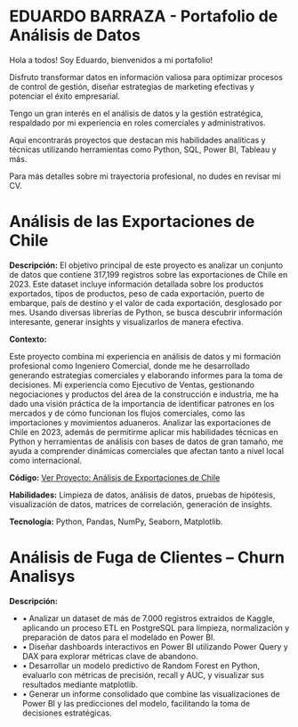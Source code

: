 # EDUARDO BARRAZA - Portafolio de Análisis de Datos

Hola a todos! Soy Eduardo, bienvenidos a mi portafolio!

Disfruto transformar datos en información valiosa para optimizar procesos de control de gestión, diseñar estrategias de marketing efectivas y potenciar el éxito empresarial.

Tengo un gran interés en el análisis de datos y la gestión estratégica, respaldado por mi experiencia en roles comerciales y administrativos.

Aquí encontrarás proyectos que destacan mis habilidades analíticas y técnicas utilizando herramientas como Python, SQL, Power BI, Tableau y más.

Para más detalles sobre mi trayectoria profesional, no dudes en revisar mi CV.

# Análisis de las Exportaciones de Chile

**Descripción:** 
El objetivo principal de este proyecto es analizar un conjunto de datos que contiene 317,199 registros sobre las exportaciones de Chile en 2023. Este dataset incluye información detallada sobre los productos exportados, tipos de productos, peso de cada exportación, puerto de embarque, país de destino y el valor de cada exportación, desglosado por mes. Usando diversas librerías de Python, se busca descubrir información interesante, generar insights y visualizarlos de manera efectiva.

**Contexto:**

Este proyecto combina mi experiencia en análisis de datos y mi formación profesional como Ingeniero Comercial, donde me he desarrollado generando estrategias comerciales y elaborando informes para la toma de decisiones. Mi experiencia como Ejecutivo de Ventas, gestionando negociaciones y productos del área de la construcción e industria, me ha dado una visión práctica de la importancia de identificar patrones en los mercados y de cómo funcionan los flujos comerciales, como las importaciones y movimientos aduaneros. Analizar las exportaciones de Chile en 2023, además de permitirme aplicar mis habilidades técnicas en Python y herramientas de análisis con bases de datos de gran tamaño, me ayuda a comprender dinámicas comerciales que afectan tanto a nivel local como internacional.

**Código:** [Ver Proyecto: Análisis de Exportaciones de Chile](https://github.com/ebarzeb/PORTAFOLIO-ANALISIS-DE-DATOS/blob/main/proyecto%20exportaciones%20chile%202023.ipynb)

**Habilidades:** Limpieza de datos, análisis de datos, pruebas de hipótesis, visualización de datos, matrices de correlación, generación de insights.

**Tecnología:** Python, Pandas, NumPy, Seaborn, Matplotlib.

# Análisis de Fuga de Clientes – Churn Analisys

**Descripción:**
- •	Analizar un dataset de más de 7.000 registros extraídos de Kaggle, aplicando un proceso ETL en PostgreSQL para limpieza, normalización y preparación de datos para el modelado en Power BI.
- •	Diseñar dashboards interactivos en Power BI utilizando Power Query y DAX para explorar métricas clave de abandono.
- •	Desarrollar un modelo predictivo de Random Forest en Python, evaluarlo con métricas de precisión, recall y AUC, y visualizar sus resultados mediante matplotlib.
- •	Generar un informe consolidado que combine las visualizaciones de Power BI y las predicciones del modelo, facilitando la toma de decisiones estratégicas.

